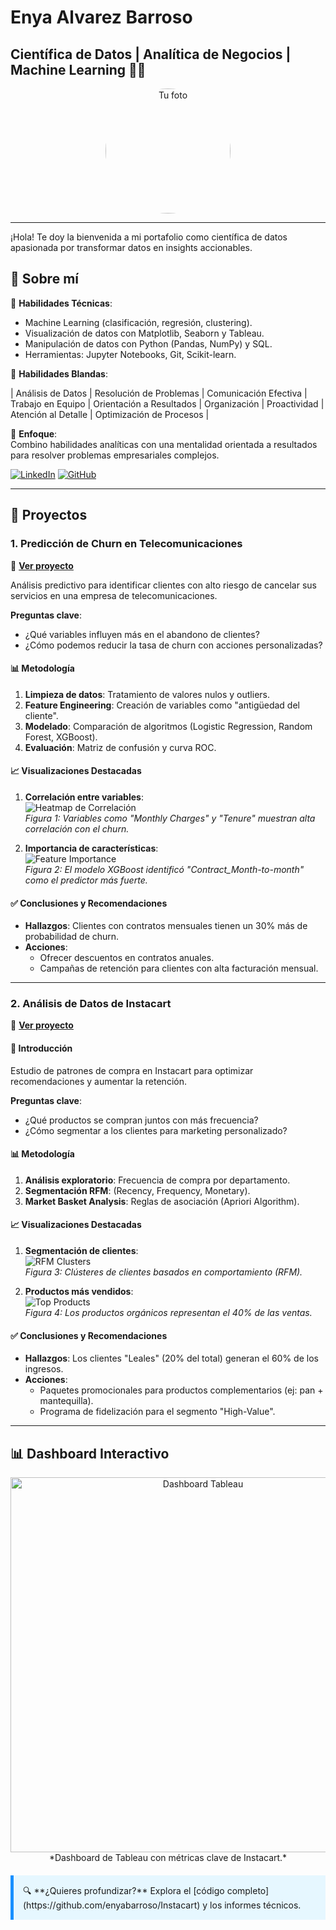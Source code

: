 # Enya Alvarez Barroso
## Científica de Datos | Analítica de Negocios | Machine Learning 👩‍💻    

<div align="center">
  <img src="assets/img/mi_foto.png" alt="Tu foto" width="200" style="border-radius: 50%;">
</div>

---

¡Hola! Te doy la bienvenida a mi portafolio como científica de datos apasionada por transformar datos en insights accionables.  

## **📌 Sobre mí**  

🔹 **Habilidades Técnicas**:  
- Machine Learning (clasificación, regresión, clustering).  
- Visualización de datos con Matplotlib, Seaborn y Tableau.  
- Manipulación de datos con Python (Pandas, NumPy) y SQL.  
- Herramientas: Jupyter Notebooks, Git, Scikit-learn.

🔹 **Habilidades Blandas**: 

| Análisis de Datos | Resolución de Problemas | Comunicación Efectiva | Trabajo en Equipo | Orientación a Resultados |
Organización | Proactividad | Atención al Detalle | Optimización de Procesos |

🔹 **Enfoque**:  
Combino habilidades analíticas con una mentalidad orientada a resultados para resolver problemas empresariales complejos.  

<!-- PARA HACER QUE EL LINK ABRA EN OTRA PESTAÑA
<a href="https://www.linkedin.com/in/marielalegoma/" target="_blank">
  <img src="https://img.shields.io/badge/linkedin-%230077B5.svg?style=for-the-badge&logo=linkedin&logoColor=white" alt="LinkedIn">
</a>-->
[![LinkedIn](https://img.shields.io/badge/linkedin-%23295F98.svg?style=for-the-badge&logo=linkedin&logoColor=white)]([https://www.linkedin.com/in/malegoma/](https://www.linkedin.com/in/enya-alvarez-barroso/))
[![GitHub](https://img.shields.io/badge/GitHub-100000?style=for-the-badge&logo=github&logoColor=white)](https://github.com/EnyaBarroso)

* * *


## **🚀 Proyectos**  

### **1. Predicción de Churn en Telecomunicaciones**  
🔗 **[Ver proyecto](https://enyabarroso.github.io/Churn-prediction-in-telecommunications/)**  
 
Análisis predictivo para identificar clientes con alto riesgo de cancelar sus servicios en una empresa de telecomunicaciones.  

**Preguntas clave**:  
- ¿Qué variables influyen más en el abandono de clientes?  
- ¿Cómo podemos reducir la tasa de churn con acciones personalizadas?  

#### **📊 Metodología**  
1. **Limpieza de datos**: Tratamiento de valores nulos y outliers.  
2. **Feature Engineering**: Creación de variables como "antigüedad del cliente".  
3. **Modelado**: Comparación de algoritmos (Logistic Regression, Random Forest, XGBoost).  
4. **Evaluación**: Matriz de confusión y curva ROC.  

#### **📈 Visualizaciones Destacadas**  
1. **Correlación entre variables**:  
   ![Heatmap de Correlación](assets/img/churn_heatmap.png)  
   *Figura 1: Variables como "Monthly Charges" y "Tenure" muestran alta correlación con el churn.*  

2. **Importancia de características**:  
   ![Feature Importance](assets/img/churn_features.png)  
   *Figura 2: El modelo XGBoost identificó "Contract_Month-to-month" como el predictor más fuerte.*  

#### **✅ Conclusiones y Recomendaciones**  
- **Hallazgos**: Clientes con contratos mensuales tienen un 30% más de probabilidad de churn.  
- **Acciones**:  
  - Ofrecer descuentos en contratos anuales.  
  - Campañas de retención para clientes con alta facturación mensual.
 

* * *

### **2. Análisis de Datos de Instacart**  
🔗 **[Ver proyecto](https://enyabarroso.github.io/Instacart/)**  

#### **📌 Introducción**  
Estudio de patrones de compra en Instacart para optimizar recomendaciones y aumentar la retención.  

**Preguntas clave**:  
- ¿Qué productos se compran juntos con más frecuencia?  
- ¿Cómo segmentar a los clientes para marketing personalizado?  

#### **📊 Metodología**  
1. **Análisis exploratorio**: Frecuencia de compra por departamento.  
2. **Segmentación RFM**: (Recency, Frequency, Monetary).  
3. **Market Basket Analysis**: Reglas de asociación (Apriori Algorithm).  

#### **📈 Visualizaciones Destacadas**  
1. **Segmentación de clientes**:  
   ![RFM Clusters](assets/img/instacart_rfm.png)  
   *Figura 3: Clústeres de clientes basados en comportamiento (RFM).*  

2. **Productos más vendidos**:  
   ![Top Products](assets/img/instacart_top_products.png)  
   *Figura 4: Los productos orgánicos representan el 40% de las ventas.*  

#### **✅ Conclusiones y Recomendaciones**  
- **Hallazgos**: Los clientes "Leales" (20% del total) generan el 60% de los ingresos.  
- **Acciones**:  
  - Paquetes promocionales para productos complementarios (ej: pan + mantequilla).  
  - Programa de fidelización para el segmento "High-Value".  

---

## **📊 Dashboard Interactivo**  
<div align="center">
  <img src="assets/img/dashboard_instacart.png" alt="Dashboard Tableau" width="600">  
  *Dashboard de Tableau con métricas clave de Instacart.*  
</div>

<div style="background-color: #e6f7ff; padding: 15px; border-left: 5px solid #1890ff; margin: 20px 0;">
  🔍 **¿Quieres profundizar?** Explora el [código completo](https://github.com/enyabarroso/Instacart) y los informes técnicos.  
</div>
